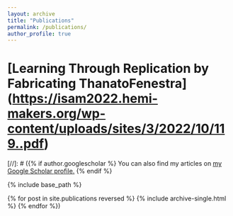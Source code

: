 ```yaml
---
layout: archive
title: "Publications"
permalink: /publications/
author_profile: true
---
```


# [Learning Through Replication by Fabricating ThanatoFenestra] (https://isam2022.hemi-makers.org/wp-content/uploads/sites/3/2022/10/119..pdf)

[//]: # ({% if author.googlescholar %}
  You can also find my articles on <u><a href="{{author.googlescholar}}">my Google Scholar profile</a>.</u>
{% endif %}

{% include base_path %}

{% for post in site.publications reversed %}
  {% include archive-single.html %}
{% endfor %})

